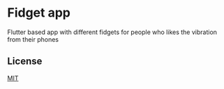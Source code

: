 # Fidget app

Flutter based app with different fidgets for people who likes the vibration from their phones

## License
[MIT](https://choosealicense.com/licenses/mit/)
